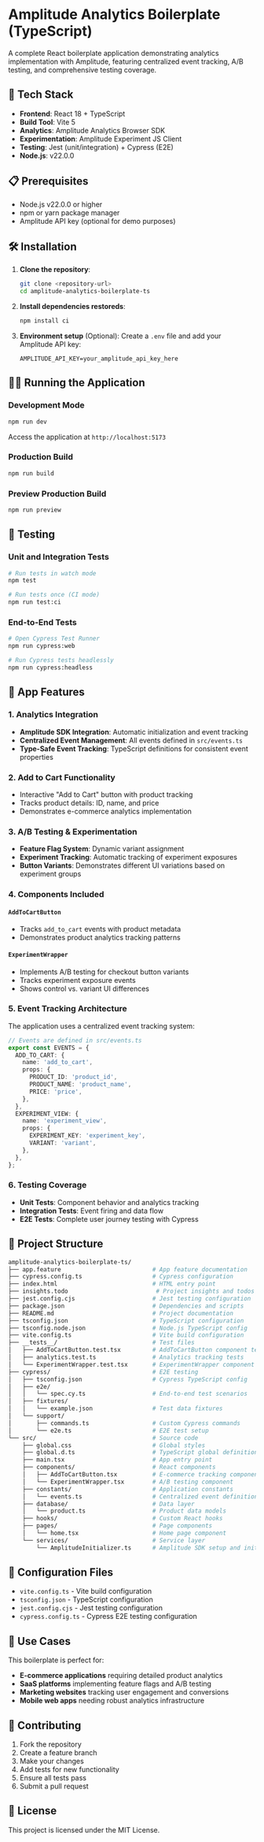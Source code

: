 # Amplitude Analytics Boilerplate (TypeScript)

A complete React boilerplate application demonstrating analytics implementation with Amplitude, featuring centralized event tracking, A/B testing, and comprehensive testing coverage.

## 🚀 Tech Stack

- **Frontend**: React 18 + TypeScript
- **Build Tool**: Vite 5
- **Analytics**: Amplitude Analytics Browser SDK
- **Experimentation**: Amplitude Experiment JS Client
- **Testing**: Jest (unit/integration) + Cypress (E2E)
- **Node.js**: v22.0.0

## 📋 Prerequisites

- Node.js v22.0.0 or higher
- npm or yarn package manager
- Amplitude API key (optional for demo purposes)

## 🛠️ Installation

1. **Clone the repository**:
   ```bash
   git clone <repository-url>
   cd amplitude-analytics-boilerplate-ts
   ```

2. **Install dependencies restoreds**:
   ```bash
   npm install ci 
   ```

3. **Environment setup** (Optional):
   Create a `.env` file and add your Amplitude API key:
   ```
   AMPLITUDE_API_KEY=your_amplitude_api_key_here
   ```

## 🏃‍♂️ Running the Application

### Development Mode
```bash
npm run dev
```
Access the application at `http://localhost:5173`

### Production Build
```bash
npm run build
```

### Preview Production Build
```bash
npm run preview
```

## 🧪 Testing

### Unit and Integration Tests
```bash
# Run tests in watch mode
npm test

# Run tests once (CI mode)
npm run test:ci
```

### End-to-End Tests
```bash
# Open Cypress Test Runner
npm run cypress:web

# Run Cypress tests headlessly
npm run cypress:headless
```

## 🎯 App Features

### 1. **Analytics Integration**
- **Amplitude SDK Integration**: Automatic initialization and event tracking
- **Centralized Event Management**: All events defined in `src/events.ts`
- **Type-Safe Event Tracking**: TypeScript definitions for consistent event properties

### 2. **Add to Cart Functionality**
- Interactive "Add to Cart" button with product tracking
- Tracks product details: ID, name, and price
- Demonstrates e-commerce analytics implementation

### 3. **A/B Testing & Experimentation**
- **Feature Flag System**: Dynamic variant assignment
- **Experiment Tracking**: Automatic tracking of experiment exposures
- **Button Variants**: Demonstrates different UI variations based on experiment groups

### 4. **Components Included**

#### `AddToCartButton`
- Tracks `add_to_cart` events with product metadata
- Demonstrates product analytics tracking patterns

#### `ExperimentWrapper`
- Implements A/B testing for checkout button variants
- Tracks experiment exposure events
- Shows control vs. variant UI differences

### 5. **Event Tracking Architecture**

The application uses a centralized event tracking system:

```typescript
// Events are defined in src/events.ts
export const EVENTS = {
  ADD_TO_CART: {
    name: 'add_to_cart',
    props: {
      PRODUCT_ID: 'product_id',
      PRODUCT_NAME: 'product_name',
      PRICE: 'price',
    },
  },
  EXPERIMENT_VIEW: {
    name: 'experiment_view',
    props: {
      EXPERIMENT_KEY: 'experiment_key',
      VARIANT: 'variant',
    },
  },
};
```

### 6. **Testing Coverage**
- **Unit Tests**: Component behavior and analytics tracking
- **Integration Tests**: Event firing and data flow
- **E2E Tests**: Complete user journey testing with Cypress

## 📁 Project Structure

```bash
amplitude-analytics-boilerplate-ts/
├── app.feature                          # App feature documentation
├── cypress.config.ts                    # Cypress configuration
├── index.html                           # HTML entry point
├── insights.todo                         # Project insights and todos
├── jest.config.cjs                      # Jest testing configuration
├── package.json                         # Dependencies and scripts
├── README.md                            # Project documentation
├── tsconfig.json                        # TypeScript configuration
├── tsconfig.node.json                   # Node.js TypeScript config
├── vite.config.ts                       # Vite build configuration
├── __tests__/                           # Test files
│   ├── AddToCartButton.test.tsx         # AddToCartButton component tests
│   ├── analytics.test.ts                # Analytics tracking tests
│   └── ExperimentWrapper.test.tsx       # ExperimentWrapper component tests
├── cypress/                             # E2E testing
│   ├── tsconfig.json                    # Cypress TypeScript config
│   ├── e2e/
│   │   └── spec.cy.ts                   # End-to-end test scenarios
│   ├── fixtures/
│   │   └── example.json                 # Test data fixtures
│   └── support/
│       ├── commands.ts                  # Custom Cypress commands
│       └── e2e.ts                       # E2E test setup
└── src/                                 # Source code
    ├── global.css                       # Global styles
    ├── global.d.ts                      # TypeScript global definitions
    ├── main.tsx                         # App entry point
    ├── components/                      # React components
    │   ├── AddToCartButton.tsx          # E-commerce tracking component
    │   └── ExperimentWrapper.tsx        # A/B testing component
    ├── constants/                       # Application constants
    │   └── events.ts                    # Centralized event definitions
    ├── database/                        # Data layer
    │   └── product.ts                   # Product data models
    ├── hooks/                           # Custom React hooks
    ├── pages/                           # Page components
    │   └── home.tsx                     # Home page component
    └── services/                        # Service layer
        └── AmplitudeInitializer.ts      # Amplitude SDK setup and initialization
```

## 🔧 Configuration Files

- `vite.config.ts` - Vite build configuration
- `tsconfig.json` - TypeScript configuration
- `jest.config.cjs` - Jest testing configuration
- `cypress.config.ts` - Cypress E2E testing configuration

## 🎯 Use Cases

This boilerplate is perfect for:
- **E-commerce applications** requiring detailed product analytics
- **SaaS platforms** implementing feature flags and A/B testing
- **Marketing websites** tracking user engagement and conversions
- **Mobile web apps** needing robust analytics infrastructure

## 🤝 Contributing

1. Fork the repository
2. Create a feature branch
3. Make your changes
4. Add tests for new functionality
5. Ensure all tests pass
6. Submit a pull request

## 📝 License

This project is licensed under the MIT License.
